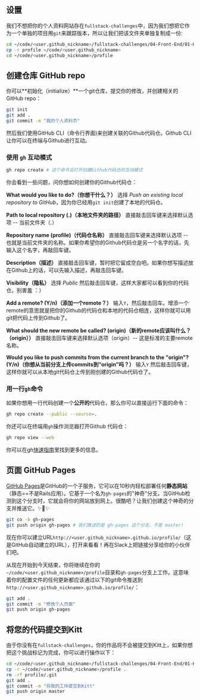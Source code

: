 ## 设置

我们不想把你的个人资料网站存在`fullstack-challenges`中，因为我们想把它作为一个单独的项目用`git`来跟踪版本，所以让我们把该文件夹单独复制成一份:

```bash
cd ~/code/<user.github_nickname>/fullstack-challenges/04-Front-End/01-HTML-and-CSS/04-Responsive-profile
cp -r profile ~/code/<user.github_nickname>
cd ~/code/<user.github_nickname>/profile
```

## 创建仓库 GitHub repo

你可以**初始化（initialize）**一个git仓库，提交你的修改，并创建相关的GitHub repo：

```bash
git init
git add .
git commit -m "我的个人资料页"
```

然后我们使用GitHub CLI（命令行界面)来创建关联的Github代码仓。Github CLI让你可以在终端与Github进行互动。

### 使用 `gh` 互动模式

```bash
gh repo create # 这个命令会打开创建Github代码仓的互动模式
```

你会看到一些问题，问你想如何创建你的Github代码仓：

**What would you like to do?（你想干什么？）**
选择 _Push an existing local repository to GitHub_，因为你已经用`git init`创建了本地的代码仓。

**Path to local repository (.)（本地文件夹的路径）**
直接敲击回车键来选择默认选项 -- 当前文件夹（.）

**Repository name (profile)（代码仓名称）**
直接敲击回车键来选择默认选项 -- 也就是当前文件夹的名称。如果你希望你的Github代码仓是另一个名字的话，先输入这个名字，再敲回车键。

**Description（描述）**
直接敲击回车键，暂时把它留成空白吧。如果你想写描述放在Github上的话，可以先输入描述，再敲击回车键。

**Visibility（隐私）**
选择 _Public_ 然后敲击回车键，这样大家都可以看到你的代码仓。别害羞 ：）

**Add a remote? (Y/n)（添加一个remote？）**
输入`Y`，然后敲击回车。增添一个remote的意思就是把你的Github的代码仓和本地的代码仓相连，这样你就可以用git把代码上传到Github了。

**What should the new remote be called? (origin)（新的remote应该叫什么？（origin））**
直接敲击回车键来选择默认选项（origin）-- 这是标准的主要remote名称。

**Would you like to push commits from the current branch to the "origin"? (Y/n)（你想从当前分支上传commits到“origin”吗？）**
输入`Y` 然后敲击回车键，这样你就可以从本地git代码仓上传到刚创建的Github代码仓了。

### 用一行`gh`命令

如果你想用一行代码创建一个**公开的**代码仓，那么你可以直接运行下面的命令：

```bash
gh repo create --public --source=.
```

你还可以在终端用`gh`操作浏览器打开Github 代码仓：

```bash
gh repo view --web
```

你可以在gh[快速指南](https://kitt.lewagon.com/knowledge/cheatsheets/gh_cli)里找到更多的信息。

## 页面 GitHub Pages

[GitHub Pages](https://pages.github.com/)是GitHub的一个子服务，它可以在10秒内轻松部署任何**静态网站**（静态==不是Rails应用）。它基于一个名为`gh-pages`的"神奇"分支。当GitHub检测到这个分支时，它就会将你的网站放到网上。很酷吧？让我们创建这个神奇的分支并推送它。✨🌿✨

```bash
git co -b gh-pages
git push origin gh-pages # 我们推送的是 gh-pages 这个分支，不是 master!
```

现在你可以建立URL`http://<user.github_nickname>.github.io/profile/`（这是GitHub自动建立的URL），打开来看看！再在Slack上把链接分享给你的小伙伴们吧。

从现在开始到今天结束，你将继续在你的`~/code/<user.github_nickname>/profile`目录和`gh-pages`分支上工作。这意味着你的配置文件的任何更新都应该通过以下的git命令推送到`http://<user.github_nickname>.github.io/profile/`：

```bash
git add .
git commit -m "修改个人页面"
git push origin gh-pages
```

## 将您的代码提交到Kitt

由于你没有在`fullstack-challenges`，你的作品将不会被提交到Kitt上，如果你想把这个挑战标记为完成，你可以进行操作以下：

```bash
cd ~/code/<user.github_nickname>/fullstack-challenges/04-Front-End/01-HTML-and-CSS/05-Push-on-Github-Pages
cp -r ~/code/<user.github_nickname>/profile .
rm -rf profile/.git
git add .
git commit -m "将我的工作提交到Kitt"
git push origin master

```
